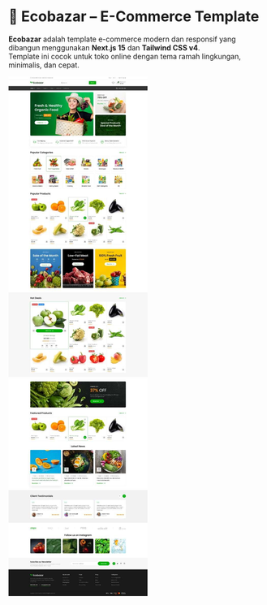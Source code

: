 # 🛒 Ecobazar – E-Commerce Template

**Ecobazar** adalah template e-commerce modern dan responsif yang dibangun menggunakan **Next.js 15** dan **Tailwind CSS v4**.  
Template ini cocok untuk toko online dengan tema ramah lingkungan, minimalis, dan cepat.

![Ecobazar Preview](./public/homepage_preview.jpg)

